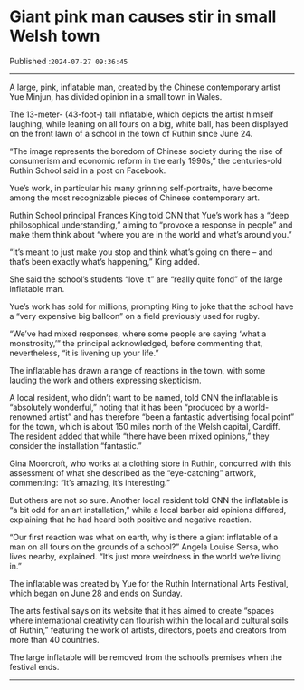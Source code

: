 # Giant pink man causes stir in small Welsh town

Published :`2024-07-27 09:36:45`

---

A large, pink, inflatable man, created by the Chinese contemporary artist Yue Minjun, has divided opinion in a small town in Wales.

The 13-meter- (43-foot-) tall inflatable, which depicts the artist himself laughing, while leaning on all fours on a big, white ball, has been displayed on the front lawn of a school in the town of Ruthin since June 24.

“The image represents the boredom of Chinese society during the rise of consumerism and economic reform in the early 1990s,” the centuries-old Ruthin School said in a post on Facebook.

Yue’s work, in particular his many grinning self-portraits, have become among the most recognizable pieces of Chinese contemporary art.

Ruthin School principal Frances King told CNN that Yue’s work has a “deep philosophical understanding,” aiming to “provoke a response in people” and make them think about “where you are in the world and what’s around you.”

“It’s meant to just make you stop and think what’s going on there – and that’s been exactly what’s happening,” King added.

She said the school’s students “love it” are “really quite fond” of the large inflatable man.

Yue’s work has sold for millions, prompting King to joke that the school have a “very expensive big balloon” on a field previously used for rugby.

“We’ve had mixed responses, where some people are saying ‘what a monstrosity,’” the principal acknowledged, before commenting that, nevertheless, “it is livening up your life.”

The inflatable has drawn a range of reactions in the town, with some lauding the work and others expressing skepticism.

A local resident, who didn’t want to be named, told CNN the inflatable is “absolutely wonderful,” noting that it has been “produced by a world-renowned artist” and has therefore “been a fantastic advertising focal point” for the town, which is about 150 miles north of the Welsh capital, Cardiff. The resident added that while “there have been mixed opinions,” they consider the installation “fantastic.”

Gina Moorcroft, who works at a clothing store in Ruthin, concurred with this assessment of what she described as the “eye-catching” artwork, commenting: “It’s amazing, it’s interesting.”

But others are not so sure. Another local resident told CNN the inflatable is “a bit odd for an art installation,” while a local barber aid opinions differed, explaining that he had heard both positive and negative reaction.

“Our first reaction was what on earth, why is there a giant inflatable of a man on all fours on the grounds of a school?” Angela Louise Sersa, who lives nearby, explained. “It’s just more weirdness in the world we’re living in.”

The inflatable was created by Yue for the Ruthin International Arts Festival, which began on June 28 and ends on Sunday.

The arts festival says on its website that it has aimed to create “spaces where international creativity can flourish within the local and cultural soils of Ruthin,” featuring the work of artists, directors, poets and creators from more than 40 countries.

The large inflatable will be removed from the school’s premises when the festival ends.

---

